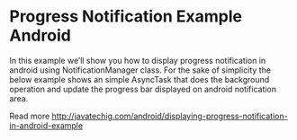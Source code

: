 Progress Notification Example Android
=====================================
In this example we’ll show you how to display progress notification in android using NotificationManager class. For the sake of simplicity the below example shows an simple AsyncTask that does the background operation and update the progress bar displayed on android notification area.


Read more
http://javatechig.com/android/displaying-progress-notification-in-android-example